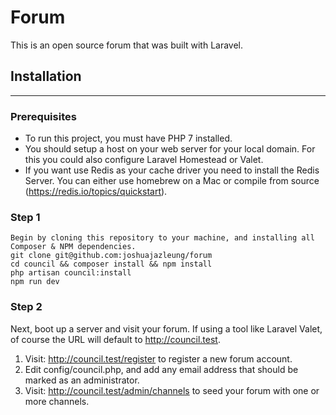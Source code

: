 # Forum 

This is an open source forum that was built with Laravel.

## Installation
-------
### Prerequisites
* To run this project, you must have PHP 7 installed.
* You should setup a host on your web server for your local domain. For this you could also configure Laravel Homestead or Valet.
* If you want use Redis as your cache driver you need to install the Redis Server. You can either use homebrew on a Mac or compile from source (https://redis.io/topics/quickstart).

### Step 1
```
Begin by cloning this repository to your machine, and installing all Composer & NPM dependencies.
git clone git@github.com:joshuajazleung/forum
cd council && composer install && npm install
php artisan council:install
npm run dev
```

### Step 2

Next, boot up a server and visit your forum. If using a tool like Laravel Valet, of course the URL will default to http://council.test.

1. Visit: http://council.test/register to register a new forum account.
2. Edit config/council.php, and add any email address that should be marked as an administrator.
3. Visit: http://council.test/admin/channels to seed your forum with one or more channels.